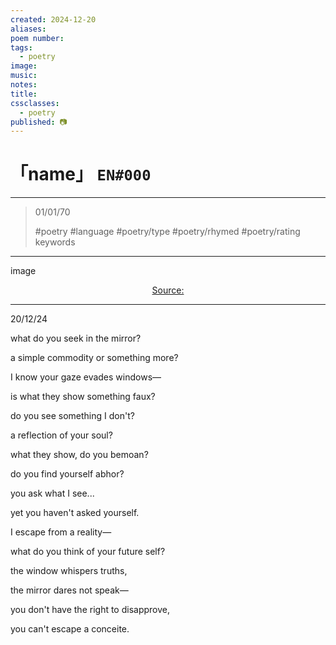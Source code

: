 ```yaml
---
created: 2024-12-20
aliases:
poem number:
tags:
  - poetry
image:
music:
notes:
title:
cssclasses:
  - poetry
published: 📷
---
```

# 「name」 `EN#000`

---

> 01/01/70
>  
> #poetry
> #language
> #poetry/type
> #poetry/rhymed
> #poetry/rating
> keywords

---

image

<center class="img_caption"><a href="https://" class="source-link">Source: </a></center>

---

20/12/24

  

what do you seek in the mirror?

a simple commodity or something more?

I know your gaze evades windows—

is what they show something faux?

  

do you see something I don't?

a reflection of your soul?

what they show, do you bemoan?

do you find yourself abhor?

  
  

you ask what I see...

yet you haven't asked yourself.

I escape from a reality—

what do you think of your future self?

  

the window whispers truths,

the mirror dares not speak—

you don't have the right to disapprove,

you can't escape a conceite.